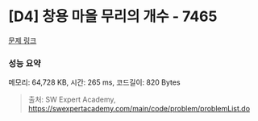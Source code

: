 # [D4] 창용 마을 무리의 개수 - 7465 

[문제 링크](https://swexpertacademy.com/main/code/problem/problemDetail.do?contestProbId=AWngfZVa9XwDFAQU) 

### 성능 요약

메모리: 64,728 KB, 시간: 265 ms, 코드길이: 820 Bytes



> 출처: SW Expert Academy, https://swexpertacademy.com/main/code/problem/problemList.do